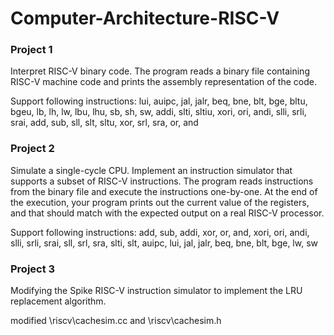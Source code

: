 # Computer-Architecture-RISC-V

### Project 1
Interpret RISC-V binary code.
The program reads a binary file containing RISC-V machine code and prints the assembly representation of the code.

Support following instructions:
lui, auipc, jal, jalr, beq, bne, blt, bge, bltu, bgeu, lb, lh, lw, lbu, lhu, sb, sh, sw, addi, slti, sltiu, xori, ori, andi, slli, srli, srai, add, sub, sll, slt, sltu, xor, srl, sra, or, and


### Project 2
Simulate a single-cycle CPU.
Implement an instruction simulator that supports a subset of RISC-V instructions. The program reads instructions from the binary file and execute the instructions one-by-one. At the end of the execution, your program prints out the current value of the registers, and that should match with the expected output on a real RISC-V processor.

Support following instructions:
add, sub, addi, xor, or, and, xori, ori, andi, slli, srli, srai, sll, srl, sra, slti, slt, auipc, lui, jal, jalr, beq, bne, blt, bge, lw, sw


### Project 3
Modifying the Spike RISC-V instruction simulator to implement the LRU replacement algorithm.

modified \riscv\cachesim.cc and \riscv\cachesim.h